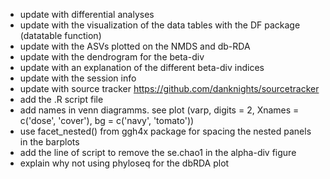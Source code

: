 - update with differential analyses
- update with the visualization of the data tables with the DF package (datatable function)
- update with the ASVs plotted on the NMDS and db-RDA
- update with the dendrogram for the beta-div
- update with an explanation of the different beta-div indices
- update with the session info
- update with source tracker https://github.com/danknights/sourcetracker
- add the .R script file 
- add names in venn diagramms. see plot (varp, digits = 2, Xnames = c('dose', 'cover'), bg = c('navy', 'tomato'))
- use facet_nested()  from ggh4x package for spacing the nested panels in the barplots 
- add the line of script to remove the se.chao1 in the alpha-div figure
- explain why not using phyloseq for the dbRDA plot


